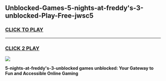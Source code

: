 
## Unblocked-Games-5-nights-at-freddy's-3-unblocked-Play-Free-jwsc5
<h3>
<a href="https://premium76.site?title=5-nights-at-freddy's-3-unblocked&ref=18A1">CLICK TO PLAY</a></h3>
<hr>

<h3>
<a href="https://premium76.site?title=5-nights-at-freddy's-3-unblocked&ref=18A1">CLICK 2 PLAY</a>
  
</h3>

<a href="https://premium76.site?title=5-nights-at-freddy's-3-unblocked&ref=18A1"><img src="https://clearcache.store/games.png"></a>


**5-nights-at-freddy's-3-unblocked games unblocked: Your Gateway to Fun and Accessible Online Gaming**
